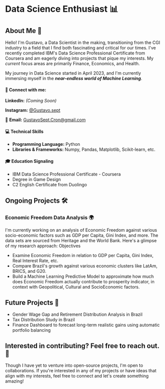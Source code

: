 # Data Science Enthusiast 📊

## About Me 👋

Hello! I'm Gustavo, a Data Scientist in the making, transitioning from the CGI industry to a field that I find both fascinating and critical for our times. I've recently completed IBM's Data Science Professional Certificate from Coursera and am eagerly diving into projects that pique my interests. My _current_ focus areas are primarily Finance, Economics, and Health.

My journey in Data Science started in April 2023, and I'm currently immersing myself in the ***near-endless world of Machine Learning***.

#### 🔗 Connect with me:

**LinkedIn:** _(Coming Soon)_

**Instagram:** [@Gustavo.sept](https://www.instagram.com/gustavo.sept/)

📧 **Email:** GustavoSept.Cron@gmail.com

#### 💻 Technical Skills 

+ **Programming Language:** Python
+ **Libraries & Frameworks:** Numpy, Pandas, Matplotlib, Scikit-learn, etc.

#### 🎓 Education Signaling 

+ IBM Data Science Professional Certificate - Coursera
+ Degree in Game Design
+ C2 English Certificate from Duolingo

## Ongoing Projects 🛠️
### Economic Freedom Data Analysis 🌍

I'm currently working on an analysis of Economic Freedom against various socio-economic factors such as GDP per Capita, Gini Index, and more. The data sets are sourced from Heritage and the World Bank. Here's a glimpse of my research approach:
Objectives

+ Examine Economic Freedom in relation to GDP per Capita, Gini Index, Real Interest Rate, etc.
+ Compare Brazil's growth against various economic clusters like LatAm, BRICS, and G20.
+ Build a Machine Learning Predictive Model to approximate how much does Economic Freedom actually contribute to prosperity indicator, in context with Geopolitical, Cultural and SocioEconomic factors. 

## Future Projects 💭

+ Gender Wage Gap and Retirement Distribution Analysis in Brazil
+ Tax Distribution Study in Brazil
+ Finance Dashboard to forecast long-term realistic gains using automatic portfolio balancing

## Interested in contributing? Feel free to reach out. 🤝

Though I have yet to venture into open-source projects, I'm open to collaborations. If you're interested in any of my projects or have ideas that align with my interests, feel free to connect and let's create something amazing!
